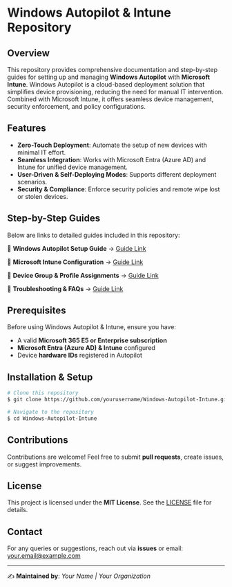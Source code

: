 # Windows Autopilot & Intune Repository
## Overview
This repository provides comprehensive documentation and step-by-step guides for setting up and managing **Windows Autopilot** with **Microsoft Intune**. Windows Autopilot is a cloud-based deployment solution that simplifies device provisioning, reducing the need for manual IT intervention. Combined with Microsoft Intune, it offers seamless device management, security enforcement, and policy configurations.

## Features
- **Zero-Touch Deployment**: Automate the setup of new devices with minimal IT effort.
- **Seamless Integration**: Works with Microsoft Entra (Azure AD) and Intune for unified device management.
- **User-Driven & Self-Deploying Modes**: Supports different deployment scenarios.
- **Security & Compliance**: Enforce security policies and remote wipe lost or stolen devices.

## Step-by-Step Guides
Below are links to detailed guides included in this repository:

📌 **Windows Autopilot Setup Guide** → [Guide Link](./Autopilotdocuments.pdf)

📌 **Microsoft Intune Configuration** → [Guide Link](./docs/Intune_Configuration.md)

📌 **Device Group & Profile Assignments** → [Guide Link](./docs/Device_Group_Profiles.md)

📌 **Troubleshooting & FAQs** → [Guide Link](./docs/Troubleshooting_FAQ.md)

## Prerequisites
Before using Windows Autopilot & Intune, ensure you have:
- A valid **Microsoft 365 E5 or Enterprise subscription**
- **Microsoft Entra (Azure AD) & Intune** configured
- Device **hardware IDs** registered in Autopilot

## Installation & Setup
```sh
# Clone this repository
$ git clone https://github.com/yourusername/Windows-Autopilot-Intune.git

# Navigate to the repository
$ cd Windows-Autopilot-Intune
```

## Contributions
Contributions are welcome! Feel free to submit **pull requests**, create issues, or suggest improvements.

## License
This project is licensed under the **MIT License**. See the [LICENSE](./LICENSE) file for details.

## Contact
For any queries or suggestions, reach out via **issues** or email: [your.email@example.com](mailto:your.email@example.com)

---
✍ **Maintained by**: *Your Name | Your Organization*
